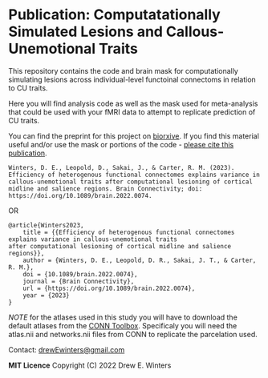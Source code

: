 # Publication: Computatationally Simulated Lesions and Callous-Unemotional Traits
This repository contains the code and brain mask for computationally simulating lesions across individual-level functoinal connectoms in relation to CU traits.

Here you will find analysis code as well as the mask used for meta-analysis that could be used with your fMRI data to attempt to replicate prediction of CU traits. 

You can find the preprint for this project on [biorxive](https://doi.org/10.1101/2022.10.07.511379). If you find this material useful and/or use the mask or portions of the code - [please cite this publication](https://doi.org/10.1089/brain.2022.0074).


    Winters, D. E., Leopold, D., Sakai, J., & Carter, R. M. (2023). Efficiency of heterogenous functional connectomes explains variance in callous-unemotional traits after computational lesioning of cortical 
    midline and salience regions. Brain Connectivity; doi: https://doi.org/10.1089/brain.2022.0074.

OR

    @article{Winters2023,
        title = {{Efficiency of heterogenous functional connectomes explains variance in callous-unemotional traits     
    after computational lesioning of cortical midline and salience regions}},
        author = {Winters, D. E., Leopold, D. R., Sakai, J. T., & Carter, R. M.},
        doi = {10.1089/brain.2022.0074},
        journal = {Brain Connectivity},
        url = {https://doi.org/10.1089/brain.2022.0074},
        year = {2023}
    }


*NOTE* for the atlases used in this study you will have to download the default atlases from the [CONN Toolbox](https://web.conn-toolbox.org/).
Specificaly you will need the atlas.nii and networks.nii files from CONN to replicate the parcelation used. 


Contact: drewEwinters@gmail.com


**MIT Licence**
Copyright (C) 2022 Drew E. Winters 
